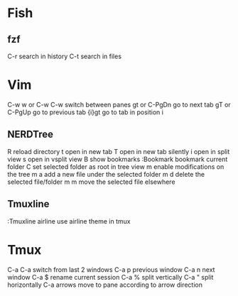 # Fish

## fzf
C-r                 search in history
C-t                 search in files

# Vim
C-w w or C-w C-w    switch between panes
gt or C-PgDn        go to next tab
gT or C-PgUp        go to previous tab
{i}gt               go to tab in position i
## NERDTree
R                   reload directory
t                   open in new tab
T                   open in new tab silently
i                   open in split view
s                   open in vsplit view
B                   show bookmarks
:Bookmark           bookmark current folder
C                   set selected folder as root in tree view
m                   enable modifications on the tree
m a                 add a new file under the selected folder
m d                 delete the selected file/folder
m m                 move the selected file elsewhere
## Tmuxline
:Tmuxline airline   use airline theme in tmux

# Tmux
C-a C-a             switch from last 2 windows
C-a p               previous window
C-a n               next window
C-a $               rename current session
C-a %               split vertically
C-a "               split horizontally
C-a arrows          move to pane according to arrow direction
